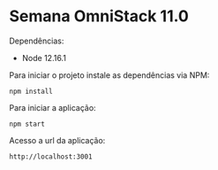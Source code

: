 # Semana OmniStack 11.0

Dependências:
- Node 12.16.1

Para iniciar o projeto instale as dependências via NPM:

`npm install`

Para iniciar a aplicação:

`npm start`

Acesso a url da aplicação:

`http://localhost:3001`